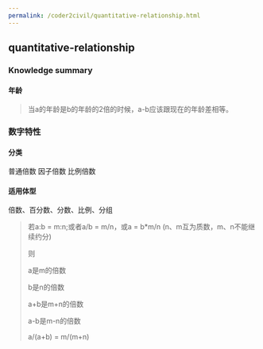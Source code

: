 ```yaml
---
permalink: /coder2civil/quantitative-relationship.html
---
```


## quantitative-relationship

### Knowledge summary

#### 年龄
> 当a的年龄是b的年龄的2倍的时候，a-b应该跟现在的年龄差相等。

### 数字特性

#### 分类

普通倍数
因子倍数
比例倍数

#### 适用体型

倍数、百分数、分数、比例、分组

> 若a:b = m:n;或者a/b = m/n，或a = b*m/n (n、m互为质数，m、n不能继续约分)
>
> 则
>
> a是m的倍数
>
> b是n的倍数
>
> a+b是m+n的倍数
>
> a-b是m-n的倍数
>
> a/(a+b) = m/(m+n)

